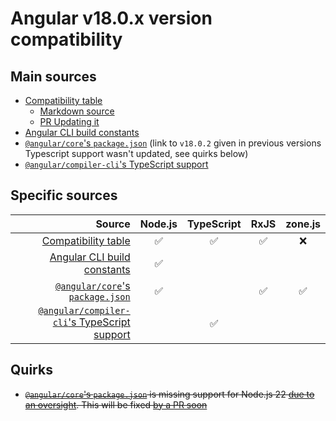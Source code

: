 # Angular v18.0.x version compatibility

## Main sources

- [Compatibility table]
  - [Markdown source](https://github.com/angular/angular/blob/18.0.2/adev/src/content/reference/versions.md)
  - [PR Updating it](https://github.com/angular/angular/pull/56034)
- [Angular CLI build constants]
- [`@angular/core`'s `package.json`] (link to `v18.0.2` given in previous versions Typescript support wasn't updated, see quirks below)
- [`@angular/compiler-cli`'s TypeScript support]

[Compatibility table]: https://angular.dev/reference/versions
[Angular CLI build constants]: https://github.com/angular/angular-cli/blob/18.0.0/constants.bzl
[`@angular/core`'s `package.json`]: https://github.com/angular/angular/blob/18.0.2/packages/core/package.json
[`@angular/compiler-cli`'s TypeScript support]: https://github.com/angular/angular/blob/18.0.0/packages/compiler-cli/src/typescript_support.ts#L12-L29

## Specific sources

|                                         Source | Node.js | TypeScript | RxJS | zone.js |
| ---------------------------------------------: | :-----: | :--------: | :--: | :-----: |
|                          [Compatibility table] |   ✅    |     ✅     |  ✅  |   ❌    |
|                  [Angular CLI build constants] |   ✅    |            |      |         |
|             [`@angular/core`'s `package.json`] |   ✅    |            |  ✅  |   ✅    |
| [`@angular/compiler-cli`'s TypeScript support] |         |     ✅     |      |         |

## Quirks

- ~~[`@angular/core`'s `package.json`] is missing support for Node.js
  22 [due to an oversight](https://github.com/angular/angular/pull/56034#discussion_r1621106282). This will be
  fixed [by a PR soon](https://github.com/angular/angular/pull/56187/files)~~
